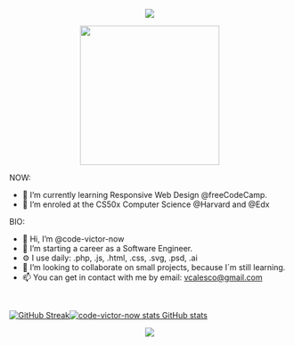<p align="center"><img src="https://upload.wikimedia.org/wikipedia/commons/2/20/Matrix_Digital_rain_banner.gif"></p>
<!-- <p align="left"><img width="250" src="https://raw.githubusercontent.com/alansmathew/alansmathew/master/lang.gif"></p> -->

<p align="center"><img width="250" src="https://user-images.githubusercontent.com/8168962/146066829-1116c9ba-242d-4b0b-91a4-4b01109fc868.png"></p>


NOW:
- 🌱 I’m currently learning Responsive Web Design @freeCodeCamp.
- 🌱 I’m enroled at the CS50x Computer Science @Harvard and @Edx

BIO:
- 👋 Hi, I’m @code-victor-now
- 👀 I’m starting a career as a Software Engineer.
- ⚙️ I use daily: .php, .js, .html, .css, .svg, .psd, .ai
- 💞️ I’m looking to collaborate on small projects, because I´m still learning. 
- 📫 You can get in contact with me by email: vcalesco@gmail.com

<br>


[![GitHub Streak](https://github-readme-streak-stats.herokuapp.com?user=code-victor-now&theme=noctis-minimus&date_format=M%20j%5B%2C%20Y%5D&background=295282&fire=ED870C&ring=EDEDED77&currStreakNum=ED870C&sideNums=ED9D56CB&sideLabels=A8A1FF&currStreakLabel=ED870CD3)](https://git.io/streak-stats)[![code-victor-now stats GitHub stats](https://github-readme-stats.vercel.app/api?username=code-victor-now)](https://github.com/code-victor-now/github-readme-stats)



<p align="center"><img src="https://images6.fanpop.com/image/photos/37900000/Akira-gifs-anime-37969592-500-200.gif"></p>

<br>






<!---
Calesco/Calesco is a ✨ special ✨ repository because its `README.md` (this file) appears on your GitHub profile.
You can click the Preview link to take a look at your changes.
--->

